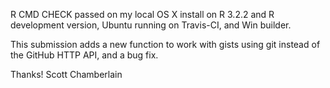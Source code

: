 R CMD CHECK passed on my local OS X install on R 3.2.2 and R development
version, Ubuntu running on Travis-CI, and Win builder.

This submission adds a new function to work with gists using git instead
of the GitHub HTTP API, and a bug fix. 

Thanks! Scott Chamberlain
